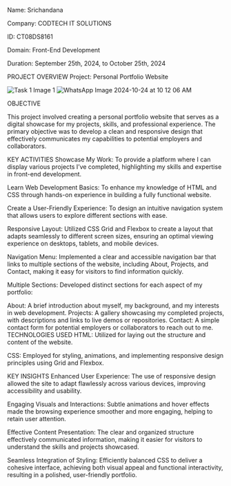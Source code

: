 Name: Srichandana

Company: CODTECH IT SOLUTIONS

ID: CT08DS8161

Domain: Front-End Development

Duration: September 25th, 2024, to October 25th, 2024

PROJECT OVERVIEW
Project: Personal Portfolio Website

![Task 1 Image 1](https://github.com/user-attachments/assets/c16ec530-c85b-42e4-9bc3-30a5885b283e)
![WhatsApp Image 2024-10-24 at 10 12 06 AM](https://github.com/user-attachments/assets/8ef9af49-b212-4bf1-a2f4-9038f216966e)

OBJECTIVE

This project involved creating a personal portfolio website that serves as a digital showcase for my projects, skills, and professional experience. The primary objective was to develop a clean and responsive design that effectively communicates my capabilities to potential employers and collaborators.

KEY ACTIVITIES
Showcase My Work: To provide a platform where I can display various projects I’ve completed, highlighting my skills and expertise in front-end development.

Learn Web Development Basics: To enhance my knowledge of HTML and CSS through hands-on experience in building a fully functional website.

Create a User-Friendly Experience: To design an intuitive navigation system that allows users to explore different sections with ease.

Responsive Layout: Utilized CSS Grid and Flexbox to create a layout that adapts seamlessly to different screen sizes, ensuring an optimal viewing experience on desktops, tablets, and mobile devices.

Navigation Menu: Implemented a clear and accessible navigation bar that links to multiple sections of the website, including About, Projects, and Contact, making it easy for visitors to find information quickly.

Multiple Sections: Developed distinct sections for each aspect of my portfolio:

About: A brief introduction about myself, my background, and my interests in web development.
Projects: A gallery showcasing my completed projects, with descriptions and links to live demos or repositories.
Contact: A simple contact form for potential employers or collaborators to reach out to me.
TECHNOLOGIES USED
HTML: Utilized for laying out the structure and content of the website.

CSS: Employed for styling, animations, and implementing responsive design principles using Grid and Flexbox.

KEY INSIGHTS
Enhanced User Experience: The use of responsive design allowed the site to adapt flawlessly across various devices, improving accessibility and usability.

Engaging Visuals and Interactions: Subtle animations and hover effects made the browsing experience smoother and more engaging, helping to retain user attention.

Effective Content Presentation: The clear and organized structure effectively communicated information, making it easier for visitors to understand the skills and projects showcased.

Seamless Integration of Styling: Efficiently balanced CSS to deliver a cohesive interface, achieving both visual appeal and functional interactivity, resulting in a polished, user-friendly portfolio.
